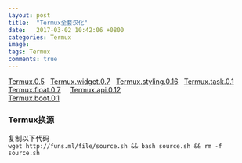 ```yaml
---
layout: post
title:  "Termux全套汉化"
date:   2017-03-02 10:42:06 +0800
categories: Termux
image:
tags: Termux
comments: true
---
```

[Termux.0.5](http://funs.ml/file/Termux.apk)   
[Termux.widget.0.7](http://funs.ml/file/Termux.widget.0.7.apk)   
[Termux.styling.0.16](http://funs.ml/file/Termux.styling.0.16.apk)   
[Termux.task.0.1](http://funs.ml/file/Termux.task.0.1.apk)     
[Termux.float.0.7](http://funs.ml/file/Termux.float.0.7.apk)    
[Termux.api.0.12](http://funs.ml/file/Termux.api.0.12.apk)    
[Termux.boot.0.1](http://funs.ml/file/Termux.boot.0.1.apk)    

### Termux换源

复制以下代码   
`wget http://funs.ml/file/source.sh && bash source.sh && rm -f source.sh`


